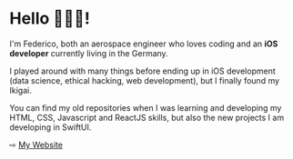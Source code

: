 # Hello 👨🏼‍💻!

I'm Federico, both an aerospace engineer who loves coding and an **iOS developer** currently living in the Germany.

I played around with many things before ending up in iOS development (data science, ethical hacking, web development), but I finally found my Ikigai.

You can find my old repositories when I was learning and developing my HTML, CSS, Javascript and ReactJS skills, but also the new projects I am developing in SwiftUI.

⇨ [My Website](https://www.fcipriani.com)

